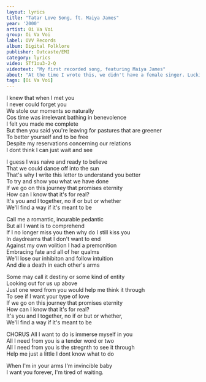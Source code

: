 ```yaml
---
layout: lyrics
title: "Tatar Love Song, ft. Maiya James"
year: '2000'
artist: Oi Va Voi
group: Oi Va Voi
label: OVV Records
album: Digital Folklore
publisher: Outcaste/EMI
category: lyrics
video: STf1ou3-2-Q
videotext: "My first recorded song, featuring Maiya James"
about: "At the time I wrote this, we didn't have a female singer. Luckily, my sister Anna was an in-demand dance music vocalist. Happy days. The melody was inspired by a traditional song I heard in a recording by the mesmerising Ukrainian Tatar guitarist Enver Ismailov. Recorded at Livingston Studios, London."
tags: [Oi Va Voi]
---
```


I knew that when I met you  
I never could forget you  
We stole our moments so naturally  
Cos time was irrelevant bathing in benevolence  
I felt you made me complete  
But then you said you're leaving for pastures that are greener   
To better yourself and to be free  
Despite my reservations concerning our relations  
I dont think I can just wait and see  

I guess I was naive and ready to believe  
That we could dance off into the sun  
That's why I write this letter to understand you better  
To try and show you what we have done  
If we go on this journey that promises eternity  
How can I know that it's for real?  
It's you and I together, no if or but or whether  
We'll find a way if it's meant to be  

Call me a romantic, incurable pedantic  
But all I want is to comprehend  
If I no longer miss you then why do I still kiss you  
In daydreams that I don't want to end  
Against my own volition I had a premonition  
Embracing fate and all of her qualms  
We'll lose our inhibiton and follow intuition  
And die a death in each other's arms  

Some may call it destiny or some kind of entity  
Looking out for us up above  
Just one word from you would help me think it through  
To see if I want your type of love  
If we go on this journey that promises eternity  
How can I know that it's for real?  
It's you and I together, no if or but or whether,  
We'll find a way if it's meant to be  

CHORUS
All I want to do is immerse myself in you  
All I need from you is a tender word or two  
All I need from you is the stregnth to see it through  
Help me just a little I dont know what to do  

When I'm in your arms I'm invincible baby  
I want you forever, I'm tired of waiting.



